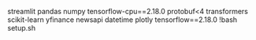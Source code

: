 streamlit 
pandas 
numpy
tensorflow-cpu==2.18.0
protobuf<4
transformers 
scikit-learn 
yfinance 
newsapi 
datetime 
plotly
tensorflow==2.18.0
!bash setup.sh
